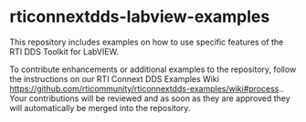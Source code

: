 rticonnextdds-labview-examples
==============================

This repository includes examples on how to use specific features of the 
RTI DDS Toolkit for LabVIEW.

To contribute enhancements or additional examples to the repository, follow
the instructions on our RTI Connext DDS Examples Wiki 
https://github.com/rticommunity/rticonnextdds-examples/wiki#process.. Your 
contributions will be reviewed and as soon as they are approved they will
automatically be merged into the repository.
